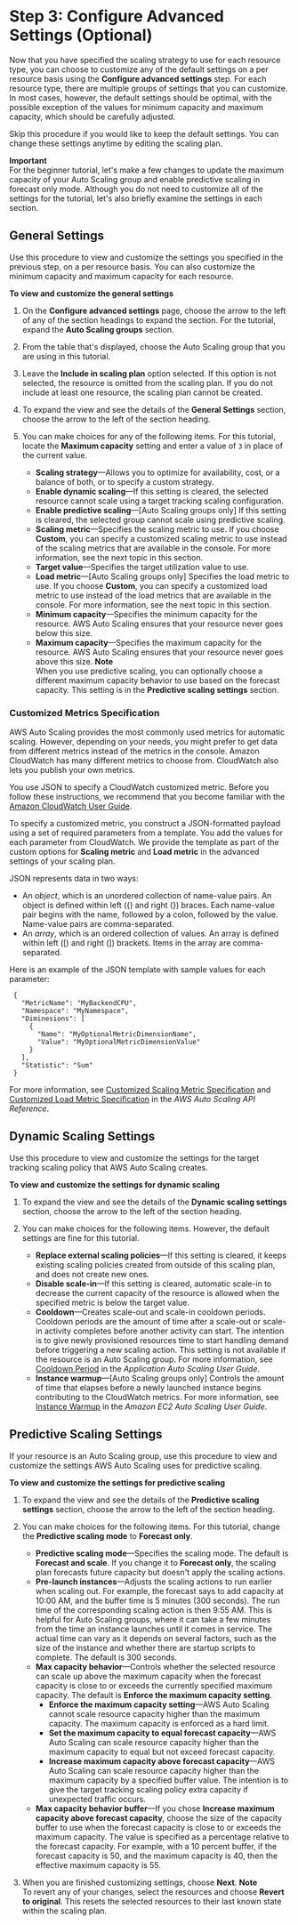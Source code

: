 # Step 3: Configure Advanced Settings \(Optional\)<a name="gs-specify-custom-settings"></a>

Now that you have specified the scaling strategy to use for each resource type, you can choose to customize any of the default settings on a per resource basis using the **Configure advanced settings** step\. For each resource type, there are multiple groups of settings that you can customize\. In most cases, however, the default settings should be optimal, with the possible exception of the values for minimum capacity and maximum capacity, which should be carefully adjusted\.

Skip this procedure if you would like to keep the default settings\. You can change these settings anytime by editing the scaling plan\.

**Important**  
For the beginner tutorial, let's make a few changes to update the maximum capacity of your Auto Scaling group and enable predictive scaling in forecast only mode\. Although you do not need to customize all of the settings for the tutorial, let's also briefly examine the settings in each section\. 

## General Settings<a name="gs-customize-general-scaling"></a>

Use this procedure to view and customize the settings you specified in the previous step, on a per resource basis\. You can also customize the minimum capacity and maximum capacity for each resource\. 

**To view and customize the general settings**

1. On the **Configure advanced settings** page, choose the arrow to the left of any of the section headings to expand the section\. For the tutorial, expand the **Auto Scaling groups** section\.

1. From the table that's displayed, choose the Auto Scaling group that you are using in this tutorial\. 

1. Leave the **Include in scaling plan** option selected\. If this option is not selected, the resource is omitted from the scaling plan\. If you do not include at least one resource, the scaling plan cannot be created\. 

1. To expand the view and see the details of the **General Settings** section, choose the arrow to the left of the section heading\.

1. You can make choices for any of the following items\. For this tutorial, locate the **Maximum capacity** setting and enter a value of `3` in place of the current value\. 
   + **Scaling strategy**—Allows you to optimize for availability, cost, or a balance of both, or to specify a custom strategy\.
   + **Enable dynamic scaling**—If this setting is cleared, the selected resource cannot scale using a target tracking scaling configuration\.
   + **Enable predictive scaling**—\[Auto Scaling groups only\] If this setting is cleared, the selected group cannot scale using predictive scaling\.
   + **Scaling metric**—Specifies the scaling metric to use\. If you choose **Custom**, you can specify a customized scaling metric to use instead of the scaling metrics that are available in the console\. For more information, see the next topic in this section\.
   + **Target value**—Specifies the target utilization value to use\.
   + **Load metric**—\[Auto Scaling groups only\] Specifies the load metric to use\. If you choose **Custom**, you can specify a customized load metric to use instead of the load metrics that are available in the console\. For more information, see the next topic in this section\.
   + **Minimum capacity**—Specifies the minimum capacity for the resource\. AWS Auto Scaling ensures that your resource never goes below this size\.
   + **Maximum capacity**—Specifies the maximum capacity for the resource\. AWS Auto Scaling ensures that your resource never goes above this size\. 
**Note**  
When you use predictive scaling, you can optionally choose a different maximum capacity behavior to use based on the forecast capacity\. This setting is in the **Predictive scaling settings** section\.

### Customized Metrics Specification<a name="gs-customized-metric-specification"></a>

AWS Auto Scaling provides the most commonly used metrics for automatic scaling\. However, depending on your needs, you might prefer to get data from different metrics instead of the metrics in the console\. Amazon CloudWatch has many different metrics to choose from\. CloudWatch also lets you publish your own metrics\. 

You use JSON to specify a CloudWatch customized metric\. Before you follow these instructions, we recommend that you become familiar with the [Amazon CloudWatch User Guide](https://docs.aws.amazon.com/AmazonCloudWatch/latest/monitoring/)\.

To specify a customized metric, you construct a JSON\-formatted payload using a set of required parameters from a template\. You add the values for each parameter from CloudWatch\. We provide the template as part of the custom options for **Scaling metric** and **Load metric** in the advanced settings of your scaling plan\. 

JSON represents data in two ways:
+ An *object*, which is an unordered collection of name\-value pairs\. An object is defined within left \(\{\) and right \(\}\) braces\. Each name\-value pair begins with the name, followed by a colon, followed by the value\. Name\-value pairs are comma\-separated\. 
+ An *array*, which is an ordered collection of values\. An array is defined within left \(\[\) and right \(\]\) brackets\. Items in the array are comma\-separated\. 

Here is an example of the JSON template with sample values for each parameter: 

```
 {
   "MetricName": "MyBackendCPU",
   "Namespace": "MyNamespace",
   "Diminesions": [
     {
       "Name": "MyOptionalMetricDimensionName",
       "Value": "MyOptionalMetricDimensionValue"
     }
   ],
   "Statistic": "Sum"
 }
```

For more information, see [Customized Scaling Metric Specification](https://docs.aws.amazon.com/autoscaling/plans/APIReference/API_CustomizedScalingMetricSpecification.html) and [Customized Load Metric Specification](https://docs.aws.amazon.com/autoscaling/plans/APIReference/API_CustomizedLoadMetricSpecification.html) in the *AWS Auto Scaling API Reference*\.

## Dynamic Scaling Settings<a name="gs-customize-dynamic-scaling"></a>

Use this procedure to view and customize the settings for the target tracking scaling policy that AWS Auto Scaling creates\. 

**To view and customize the settings for dynamic scaling**

1. To expand the view and see the details of the **Dynamic scaling settings** section, choose the arrow to the left of the section heading\. 

1. You can make choices for the following items\. However, the default settings are fine for this tutorial\. 
   + **Replace external scaling policies**—If this setting is cleared, it keeps existing scaling policies created from outside of this scaling plan, and does not create new ones\. 
   + **Disable scale\-in**—If this setting is cleared, automatic scale\-in to decrease the current capacity of the resource is allowed when the specified metric is below the target value\. 
   + **Cooldown**—Creates scale\-out and scale\-in cooldown periods\. Cooldown periods are the amount of time after a scale\-out or scale\-in activity completes before another activity can start\. The intention is to give newly provisioned resources time to start handling demand before triggering a new scaling action\. This setting is not available if the resource is an Auto Scaling group\. For more information, see [Cooldown Period](https://docs.aws.amazon.com/autoscaling/application/userguide/application-auto-scaling-target-tracking.html#target-tracking-cooldown) in the *Application Auto Scaling User Guide*\. 
   + **Instance warmup**—\[Auto Scaling groups only\] Controls the amount of time that elapses before a newly launched instance begins contributing to the CloudWatch metrics\. For more information, see [Instance Warmup](https://docs.aws.amazon.com/autoscaling/ec2/userguide/as-scaling-target-tracking.html#as-target-tracking-scaling-warmup) in the *Amazon EC2 Auto Scaling User Guide*\.

## Predictive Scaling Settings<a name="gs-customize-predictive-scaling"></a>

If your resource is an Auto Scaling group, use this procedure to view and customize the settings AWS Auto Scaling uses for predictive scaling\. 

**To view and customize the settings for predictive scaling**

1. To expand the view and see the details of the **Predictive scaling settings** section, choose the arrow to the left of the section heading\. 

1. You can make choices for the following items\. For this tutorial, change the **Predictive scaling mode** to **Forecast only**\.
   + **Predictive scaling mode**—Specifies the scaling mode\. The default is **Forecast and scale**\. If you change it to **Forecast only**, the scaling plan forecasts future capacity but doesn't apply the scaling actions\.
   + **Pre\-launch instances**—Adjusts the scaling actions to run earlier when scaling out\. For example, the forecast says to add capacity at 10:00 AM, and the buffer time is 5 minutes \(300 seconds\)\. The run time of the corresponding scaling action is then 9:55 AM\. This is helpful for Auto Scaling groups, where it can take a few minutes from the time an instance launches until it comes in service\. The actual time can vary as it depends on several factors, such as the size of the instance and whether there are startup scripts to complete\. The default is 300 seconds\.
   + **Max capacity behavior**—Controls whether the selected resource can scale up above the maximum capacity when the forecast capacity is close to or exceeds the currently specified maximum capacity\. The default is **Enforce the maximum capacity setting**\. 
     + **Enforce the maximum capacity setting**—AWS Auto Scaling cannot scale resource capacity higher than the maximum capacity\. The maximum capacity is enforced as a hard limit\. 
     + **Set the maximum capacity to equal forecast capacity**—AWS Auto Scaling can scale resource capacity higher than the maximum capacity to equal but not exceed forecast capacity\.
     + **Increase maximum capacity above forecast capacity**—AWS Auto Scaling can scale resource capacity higher than the maximum capacity by a specified buffer value\. The intention is to give the target tracking scaling policy extra capacity if unexpected traffic occurs\. 
   + **Max capacity behavior buffer**—If you chose **Increase maximum capacity above forecast capacity**, choose the size of the capacity buffer to use when the forecast capacity is close to or exceeds the maximum capacity\. The value is specified as a percentage relative to the forecast capacity\. For example, with a 10 percent buffer, if the forecast capacity is 50, and the maximum capacity is 40, then the effective maximum capacity is 55\. 

1. When you are finished customizing settings, choose **Next**\.
**Note**  
To revert any of your changes, select the resources and choose **Revert to original**\. This resets the selected resources to their last known state within the scaling plan\. 